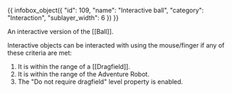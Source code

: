 {{ infobox_object({
	"id": 109,
	"name": "Interactive ball",
	"category": "Interaction",
	"sublayer_width": 6
}) }}

An interactive version of the [[Ball]].

Interactive objects can be interacted with using the mouse/finger if any of these criteria are met:
1. It is within the range of a [[Dragfield]].
2. It is within the range of the Adventure Robot.
3. The "Do not require dragfield" level property is enabled.
